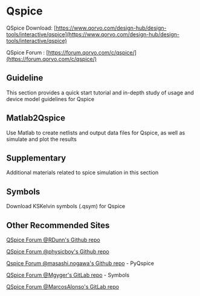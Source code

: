 # Qspice

QSpice Download: [https://www.qorvo.com/design-hub/design-tools/interactive/qspice](https://www.qorvo.com/design-hub/design-tools/interactive/qspice) 

QSpice Forum : [https://forum.qorvo.com/c/qspice/](https://forum.qorvo.com/c/qspice/)

## Guideline
This section provides a quick start tutorial and in-depth study of usage and device model guidelines for Qspice

## Matlab2Qspice
Use Matlab to create netlists and output data files for Qspice, as well as simulate and plot the results

## Supplementary
Additional materials related to spice simulation in this section

## Symbols
Download KSKelvin symbols (.qsym) for Qspice

## Other Recommended Sites
[QSpice Forum @RDunn's Github repo](https://github.com/robdunn4/QSpice)

[QSpice Forum @physicboy's Github repo](https://github.com/physicboy/QSPICE)

[Qspice Forum @masashi.nogawa's Github repo](https://github.com/Qorvo/PyQSPICE) - PyQspice

[QSpice Forum @Mgyger's GitLab repo](https://gitlab.com/mgyger/qspice-symbols/) - Symbols

[QSpice Forum @MarcosAlonso's GitLab repo](https://github.com/marcosalonsoelectronics/website)
